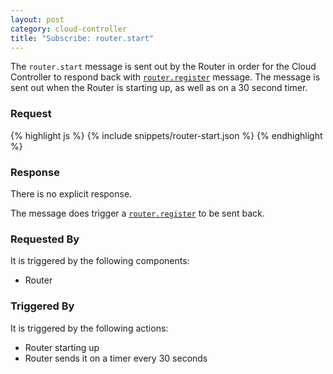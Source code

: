 ```yaml
---
layout: post
category: cloud-controller
title: "Subscribe: router.start"
---
```


The `router.start` message is sent out by the Router in order for
the Cloud Controller to respond back with
[`router.register`](/cloud-controller/publish-router-register) message. The
message is sent out when the Router is starting up, as well as on
a 30 second timer.

### Request

<div class="js example">
{% highlight js %}
{% include snippets/router-start.json %}
{% endhighlight %}
</div>

### Response

There is no explicit response.

The message does trigger a [`router.register`](/cloud-controller/publish-router-register)
to be sent back.

### Requested By

It is triggered by the following components:

* Router

### Triggered By

It is triggered by the following actions:

* Router starting up
* Router sends it on a timer every 30 seconds
